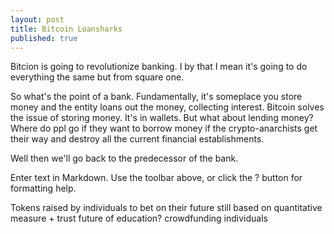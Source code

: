 ```yaml
---
layout: post
title: Bitcoin Loansharks
published: true
---
```


Bitcion is going to revolutionize banking. I by that I mean it's going to do everything the same but from square one.

So what's the point of a bank. Fundamentally, it's someplace you store money and the entity loans out the money, collecting interest. Bitcoin solves the issue of storing money. It's in wallets. But what about lending money? Where do ppl go if they want to borrow money if the crypto-anarchists get their way and destroy all the current financial establishments.

Well then we'll go back to the predecessor of the bank.

Enter text in Markdown. Use the toolbar above, or click the ? button for formatting help.

Tokens raised by individuals to bet on their future still based on quantitative measure + trust future of education? crowdfunding individuals
